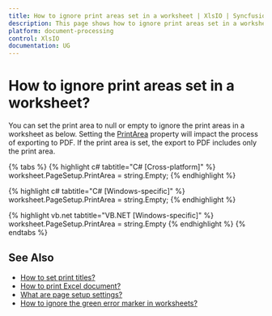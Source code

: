 ```yaml
---
title: How to ignore print areas set in a worksheet | XlsIO | Syncfusion
description: This page shows how to ignore print areas set in a worksheet using Syncfusion .NET Excel library (XlsIO).
platform: document-processing
control: XlsIO
documentation: UG
---
```


# How to ignore print areas set in a worksheet?

You can set the print area to null or empty to ignore the print areas in a worksheet as below. Setting the [PrintArea](https://help.syncfusion.com/cr/file-formats/Syncfusion.XlsIO.IPageSetup.html#Syncfusion_XlsIO_IPageSetup_PrintArea) property will impact the process of exporting to PDF. If the print area is set, the export to PDF includes only the print area.

{% tabs %}
{% highlight c# tabtitle="C# [Cross-platform]" %}
worksheet.PageSetup.PrintArea = string.Empty;
{% endhighlight %}

{% highlight c# tabtitle="C# [Windows-specific]" %}
worksheet.PageSetup.PrintArea = string.Empty;
{% endhighlight %}

{% highlight vb.net tabtitle="VB.NET [Windows-specific]" %}
worksheet.PageSetup.PrintArea = string.Empty
{% endhighlight %}
{% endtabs %}

## See Also

* [How to set print titles?](https://help.syncfusion.com/file-formats/xlsio/faqs/how-to-set-print-titles)
* [How to print Excel document?](https://help.syncfusion.com/file-formats/xlsio/excel-to-pdf-conversion#print-excel-document)
* [What are page setup settings?](https://help.syncfusion.com/file-formats/xlsio/working-with-excel-worksheet#page-setup-settings)
* [How to ignore the green error marker in worksheets?](https://help.syncfusion.com/file-formats/xlsio/faqs/how-to-ignore-the-green-error-marker-in-worksheets)
